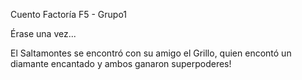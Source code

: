 Cuento Factoría F5 - Grupo1

Érase una vez...

El Saltamontes se encontró con su amigo el Grillo, quien encontó un diamante encantado y 
ambos ganaron superpoderes!